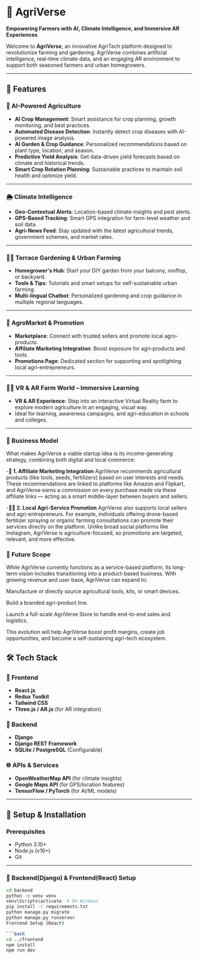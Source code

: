# 🌾 AgriVerse

**Empowering Farmers with AI, Climate Intelligence, and Immersive AR Experiences**

Welcome to **AgriVerse**, an innovative AgriTech platform designed to revolutionize farming and gardening. AgriVerse combines artificial intelligence, real-time climate data, and an engaging AR environment to support both seasoned farmers and urban homegrowers.

---

## 🚀 Features

### 🌱 AI-Powered Agriculture
- **AI Crop Management**: Smart assistance for crop planning, growth monitoring, and best practices.
- **Automated Disease Detection**: Instantly detect crop diseases with AI-powered image analysis.
- **AI Garden & Crop Guidance**: Personalized recommendations based on plant type, location, and season.
- **Predictive Yield Analysis**: Get data-driven yield forecasts based on climate and historical trends.
- **Smart Crop Rotation Planning**: Sustainable practices to maintain soil health and optimize yield.

---

### 🌦️ Climate Intelligence
- **Geo-Contextual Alerts**: Location-based climate insights and pest alerts.
- **GPS-Based Tracking**: Smart GPS integration for farm-level weather and soil data.
- **Agri-News Feed**: Stay updated with the latest agricultural trends, government schemes, and market rates.

---

### 🧑‍🌾 Terrace Gardening & Urban Farming
- **Homegrower's Hub**: Start your DIY garden from your balcony, rooftop, or backyard.
- **Tools & Tips**: Tutorials and smart setups for self-sustainable urban farming.
- **Multi-lingual Chatbot**: Personalized gardening and crop guidance in multiple regional languages.

---

### 🛒 AgroMarket & Promotion
- **Marketplace**: Connect with trusted sellers and promote local agro-products.
- **Affiliate Marketing Integration**: Boost exposure for agri-products and tools.
- **Promotions Page**: Dedicated section for supporting and spotlighting local agri-entrepreneurs.

---

### 🧑‍💻 VR & AR Farm World – Immersive Learning
- **VR & AR Experience**: Step into an interactive Virtual Reality farm to explore modern agriculture in an engaging, visual way.
- Ideal for learning, awareness campaigns, and agri-education in schools and colleges.

---
### 💼 Business Model
What makes AgriVerse a viable startup idea is its income-generating strategy, combining both digital and local commerce:

-**🔗 1. Affiliate Marketing Integration**
AgriVerse recommends agricultural products (like tools, seeds, fertilizers) based on user interests and needs. These recommendations are linked to platforms like Amazon and Flipkart, and AgriVerse earns a commission on every purchase made via these affiliate links — acting as a smart middle-layer between buyers and sellers.

-**🧑‍🌾 2. Local Agri-Service Promotion**
AgriVerse also supports local sellers and agri-entrepreneurs. For example, individuals offering drone-based fertilizer spraying or organic farming consultations can promote their services directly on the platform. Unlike broad social platforms like Instagram, AgriVerse is agriculture-focused, so promotions are targeted, relevant, and more effective.

### 🔮 Future Scope
While AgriVerse currently functions as a service-based platform, its long-term vision includes transitioning into a product-based business. With growing revenue and user base, AgriVerse can expand to:

Manufacture or directly source agricultural tools, kits, or smart devices.

Build a branded agri-product line.

Launch a full-scale AgriVerse Store to handle end-to-end sales and logistics.

This evolution will help AgriVerse boost profit margins, create job opportunities, and become a self-sustaining agri-tech ecosystem.


## 🛠️ Tech Stack

### 🔗 Frontend
- **React.js**
- **Redux Toolkit**
- **Tailwind CSS**
- **Three.js / AR.js** (for AR integration)

### 🧠 Backend
- **Django**
- **Django REST Framework**
- **SQLite / PostgreSQL** (Configurable)

### 🌐 APIs & Services
- **OpenWeatherMap API** (for climate insights)
- **Google Maps API** (for GPS/location features)
- **TensorFlow / PyTorch** (for AI/ML models)

---

## 🧪 Setup & Installation

### Prerequisites
- Python 3.10+
- Node.js (v16+)
- Git

---

### 🐍 Backend(Django) & Frontend(React) Setup 

```bash
cd backend
python -m venv venv
venv\Scripts\activate  # On Windows
pip install -r requirements.txt
python manage.py migrate
python manage.py runserver
Frontend Setup (React)

```bash
cd ../frontend
npm install
npm run dev
